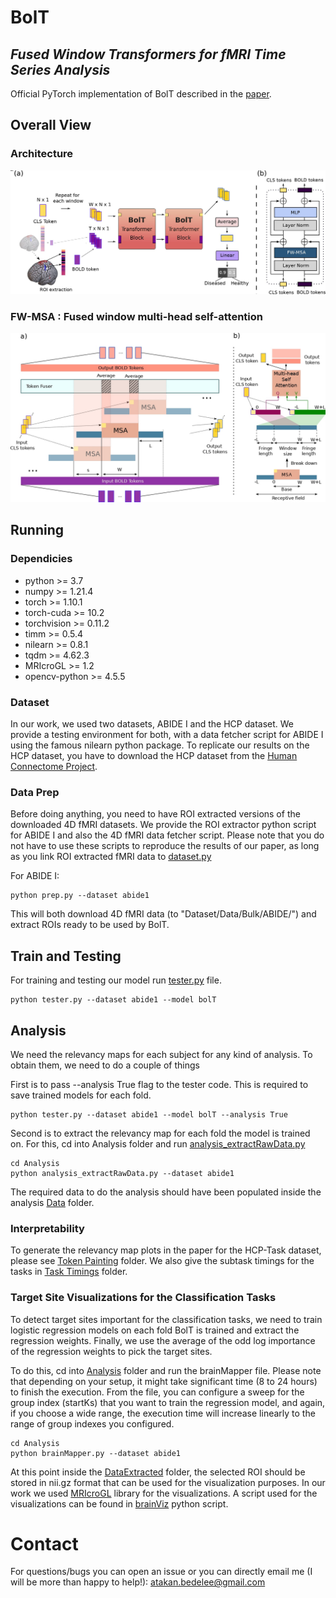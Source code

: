 # **BolT**

## *Fused Window Transformers for fMRI Time Series Analysis*

Official PyTorch implementation of BolT described in the [paper](https://arxiv.org/abs/2205.11578).


## Overall View

### Architecture

<img src="./Assets/bolT.jpg" width="800"/>

### FW-MSA : Fused window multi-head self-attention

<img src="./Assets/fw_msa.jpg" width="800"/>


## Running

### Dependicies

* python >= 3.7
* numpy >= 1.21.4
* torch >= 1.10.1
* torch-cuda >= 10.2
* torchvision >= 0.11.2
* timm >= 0.5.4
* nilearn >= 0.8.1
* tqdm >= 4.62.3
* MRIcroGL >= 1.2
* opencv-python >= 4.5.5

### Dataset
In our work, we used two datasets, ABIDE I and the HCP dataset. We provide a testing environment for both, with a data fetcher script for ABIDE I using the famous nilearn python package. To replicate our results on the HCP dataset, you have to download the HCP dataset from the [Human Connectome Project](https://db.humanconnectome.org/).

### Data Prep

Before doing anything, you need to have ROI extracted versions of the downloaded 4D fMRI datasets. We provide the ROI extractor python script for ABIDE I and also the 4D fMRI data fetcher script. Please note that you do not have to use these scripts to reproduce the results of our paper, as long as you link ROI extracted fMRI data to [dataset.py](/Dataset/dataset.py) 

For ABIDE I: 

    python prep.py --dataset abide1

This will both download 4D fMRI data (to "Dataset/Data/Bulk/ABIDE/") and extract ROIs ready to be used by BolT.

## Train and Testing

For training and testing our model run [tester.py](tester.py) file.

    python tester.py --dataset abide1 --model bolT

## Analysis

We need the relevancy maps for each subject for any kind of analysis. To obtain them, we need to do a couple of things

First is to pass --analysis True flag to the tester code. This is required to save trained models for each fold.

    python tester.py --dataset abide1 --model bolT --analysis True

Second is to extract the relevancy map for each fold the model is trained on. For this, cd into Analysis folder and run [analysis_extractRawData.py](/Analysis/analysis_extractRawData.py)

    cd Analysis
    python analysis_extractRawData.py --dataset abide1

The required data to do the analysis should have been populated inside the analysis [Data](/Analysis/Data) folder.




### Interpretability

To generate the relevancy map plots in the paper for the HCP-Task dataset, please see [Token Painting](/Analysis/TokenPainting) folder. We also give the subtask timings for the tasks in [Task Timings](/Analysis/TaskTimings) folder.

### Target Site Visualizations for the Classification Tasks

To detect target sites important for the classification tasks, we need to train logistic regression models on each fold BolT is trained and extract the regression weights. Finally, we use the average of the odd log importance of the regression weights to pick the target sites.

To do this, cd into [Analysis](/Analysis) folder and run the brainMapper file. Please note that depending on your setup, it might take significant time (8 to 24 hours) to finish the execution. From the file, you can configure a sweep for the group index (startKs) that you want to train the regression model, and again, if you choose a wide range, the execution time will increase linearly to the range of group indexes you configured. 

    cd Analysis
    python brainMapper.py --dataset abide1

At this point inside the [DataExtracted](/Analysis/DataExtracted) folder, the selected ROI should be stored in nii.gz format that can be used for the visualization purposes. In our work we used [MRIcroGL](https://github.com/rordenlab/MRIcroGL) library for the visualizations. A script used for the visualizations can be found in [brainViz](/Analysis/brainViz.py) python script.

# Contact

For questions/bugs you can open an issue or you can directly email me (I will be more than happy to help!): atakan.bedelee@gmail.com
